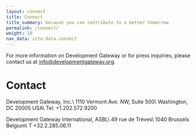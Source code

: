 ```yaml
---
layout: connect
title: Connect
title_summary: because you can contribute to a better tomorrow
permalink: /connect/
weight: 10
nav_data: site.data.connect
---
```


For more information on Development Gateway or for press inquiries, please contact us at <a href="#">info@developmentgateway.org</a>.


# Contact

Development Gateway, Inc.\\
1110 Vermont Ave. NW, Suite 500\\
Washington, DC 20005 USA\\
Tel: +1.202.572.9200

Development Gateway International, ASBL\\
49 rue de Trèves\\
1040 Brussels Belgium\\
T +32.2.285.06.11
